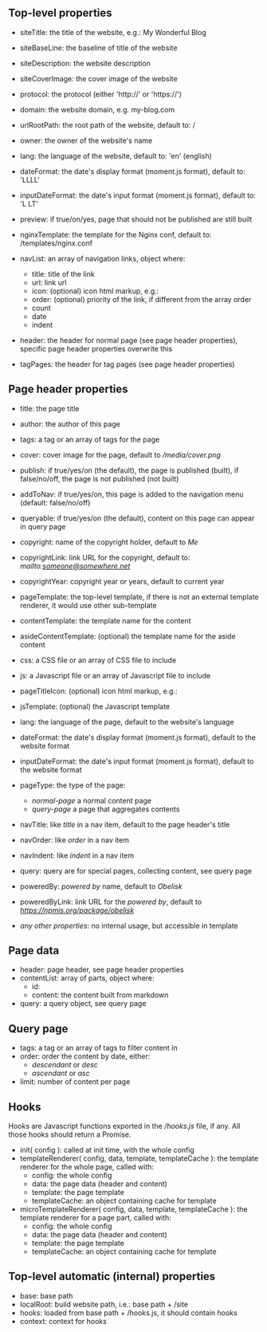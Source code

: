 
## Top-level properties

* siteTitle: the title of the website, e.g.: My Wonderful Blog
* siteBaseLine: the baseline of title of the website
* siteDescription: the website description
* siteCoverImage: the cover image of the website

* protocol: the protocol (either 'http://' or 'https://')
* domain: the website domain, e.g. my-blog.com
* urlRootPath: the root path of the website, default to: /

* owner: the owner of the website's name

* lang: the language of the website, default to: 'en' (english)
* dateFormat: the date's display format (moment.js format), default to: 'LLLL'
* inputDateFormat: the date's input format (moment.js format), default to: 'L LT'

* preview: if true/on/yes, page that should not be published are still built

* nginxTemplate: the template for the Nginx conf, default to: /templates/nginx.conf

* navList: an array of navigation links, object where:
	* title: title of the link
	* url: link url
	* icon: (optional) icon html markup, e.g.: <i class="fa fa-tag"></i>
	* order: (optional) priority of the link, if different from the array order
	* count
	* date
	* indent

* header: the header for normal page (see page header properties), specific page header properties overwrite this
* tagPages: the header for tag pages (see page header properties)



## Page header properties

* title: the page title
* author: the author of this page
* tags: a tag or an array of tags for the page
* cover: cover image for the page, default to */media/cover.png*

* publish: if true/yes/on (the default), the page is published (built), if false/no/off, the page is not published (not built)
* addToNav: if true/yes/on, this page is added to the navigation menu (default: false/no/off)
* queryable: if true/yes/on (the default), content on this page can appear in query page

* copyright: name of the copyright holder, default to *Me*
* copyrightLink: link URL for the copyright, default to: *mailto:someone@somewhere.net*
* copyrightYear: copyright year or years, default to current year

* pageTemplate: the top-level template, if there is not an external template renderer, it would use other sub-template
* contentTemplate: the template name for the content
* asideContentTemplate: (optional) the template name for the aside content
* css: a CSS file or an array of CSS file to include
* js: a Javascript file or an array of Javascript file to include

* pageTitleIcon: (optional) icon html markup, e.g.: <i class="fa fa-tag"></i>
* jsTemplate: (optional) the Javascript template

* lang: the language of the page, default to the website's language
* dateFormat: the date's display format (moment.js format), default to the website format
* inputDateFormat: the date's input format (moment.js format), default to the website format

* pageType: the type of the page:
	* *normal-page* a normal content page
	* *query-page* a page that aggregates contents

* navTitle: like *title* in a nav item, default to the page header's title
* navOrder: like *order* in a nav item
* navIndent: like *indent* in a nav item

* query: query are for special pages, collecting content, see query page

* poweredBy: *powered by* name, default to *Obelisk*
* poweredByLink: link URL for the *powered by*, default to *https://npmjs.org/package/obelisk*

* *any other properties*: no internal usage, but accessible in template



## Page data

* header: page header, see page header properties
* contentList: array of parts, object where:
	* id: 
	* content: the content built from markdown
* query: a query object, see query page



## Query page

* tags: a tag or an array of tags to filter content in
* order: order the content by date, either:
	* *descendant* or *desc*
	* *ascendant* or *asc*
* limit: number of content per page



## Hooks

Hooks are Javascript functions exported in the */hooks.js* file, if any.
All those hooks should return a Promise.

* init( config ): called at init time, with the whole config
* templateRenderer( config, data, template, templateCache ): the template renderer for the whole page, called with:
	* config: the whole config
	* data: the page data (header and content)
	* template: the page template
	* templateCache: an object containing cache for template
* microTemplateRenderer( config, data, template, templateCache ): the template renderer for a page part, called with:
	* config: the whole config
	* data: the page data (header and content)
	* template: the page template
	* templateCache: an object containing cache for template



## Top-level automatic (internal) properties

* base: base path
* localRoot: build website path, i.e.: base path + /site
* hooks: loaded from base path + /hooks.js, it should contain hooks
* context: context for hooks



